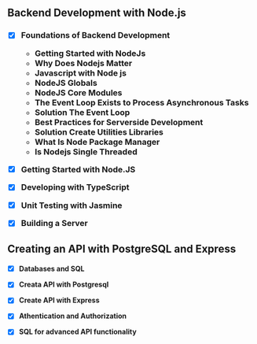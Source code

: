 ## Backend Development with Node.js

<h3>

-  [x] Foundations of Backend Development

   -  Getting Started with NodeJs
   -  Why Does Nodejs Matter
   -  Javascript with Node js
   -  NodeJS Globals
   -  NodeJS Core Modules
   -  The Event Loop Exists to Process Asynchronous Tasks
   -  Solution The Event Loop
   -  Best Practices for Serverside Development
   -  Solution Create Utilities Libraries
   -  What Is Node Package Manager
   -  Is Nodejs Single Threaded


-  [x] Getting Started with Node.JS

-  [x] Developing with TypeScript

-  [x] Unit Testing with Jasmine

-  [x] Building a Server

</h4>

## Creating an API with PostgreSQL and Express

<h4>

- [x] Databases and SQL

- [x] Creata API with Postgresql

- [x] Create API with Express

- [x] Athentication and Authorization

- [x] SQL for advanced API functionality
</h4>
